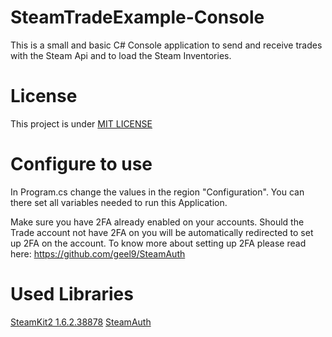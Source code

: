 # SteamTradeExample-Console
This is a small and basic C# Console application to send and receive trades with the Steam Api and to load the Steam Inventories.

# License
This project is under [MIT LICENSE](https://tldrlegal.com/license/mit-license)

# Configure to use

In Program.cs change the values in the region "Configuration". You can there set all variables needed to run this Application.

Make sure you have 2FA already enabled on your accounts.
Should the Trade account not have 2FA on you will be automatically redirected to set up 2FA on the account.
To know more about setting up 2FA please read here: https://github.com/geel9/SteamAuth

# Used Libraries
[SteamKit2 1.6.2.38878](https://github.com/SteamRE/SteamKit )
[SteamAuth](https://github.com/geel9/SteamAuth)
